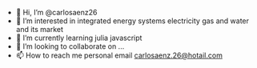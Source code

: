 - 👋 Hi, I’m @carlosaenz26
- 👀 I’m interested in integrated energy systems electricity gas and water and its market
- 🌱 I’m currently learning julia javascript 
- 💞️ I’m looking to collaborate on ...
- 📫 How to reach me personal email carlosaenz.26@hotail.com

<!---
carlosaenz26/carlosaenz26 is a ✨ special ✨ repository because its `README.md` (this file) appears on your GitHub profile.
You can click the Preview link to take a look at your changes.
--->
